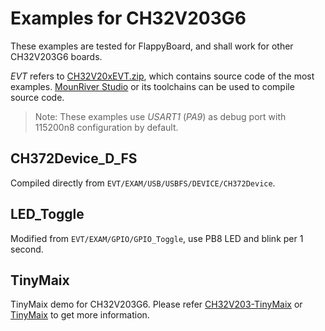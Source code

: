 # Examples for CH32V203G6

These examples are tested for FlappyBoard, and shall work for other CH32V203G6 boards.

*EVT* refers to [CH32V20xEVT.zip](https://www.wch.cn/downloads/CH32V20xEVT_ZIP.html), which contains source code of the most examples. [MounRiver Studio](http://www.mounriver.com/) or its toolchains can be used to compile source code.

> Note: These examples use *USART1* (*PA9*) as debug port with 115200n8 configuration by default.

## CH372Device_D_FS

Compiled directly from `EVT/EXAM/USB/USBFS/DEVICE/CH372Device`.

## LED_Toggle

Modified from `EVT/EXAM/GPIO/GPIO_Toggle`, use PB8 LED and blink per 1 second.

## TinyMaix

TinyMaix demo for CH32V203G6. Please refer [CH32V203-TinyMaix](https://github.com/metro94/CH32V203-TinyMaix) or [TinyMaix](https://github.com/sipeed/TinyMaix) to get more information.
